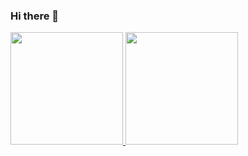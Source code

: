 ### Hi there 👋

  <div>
  <a href="https://github.com/gabrielmds222">
  <img height="180em" src="https://github-readme-stats.vercel.app/api?username=gabrielmds222&show_icons=true&theme=blueberry&include_all_commits=true&count_private=true"/>
  <img height="180em" src="https://github-readme-stats.vercel.app/api/top-langs/?username=gabrielmds222&layout=compact&langs_count=7&theme=blueberry"/>
</div>
<!--


- 🔭 I’m currently working on ...
- 🌱 I’m currently learning ...
- 👯 I’m looking to collaborate on ...
- 🤔 I’m looking for help with ...
- 💬 Ask me about ...
- 📫 How to reach me: ...
- 😄 Pronouns: ...
- ⚡ Fun fact: ...
-->
